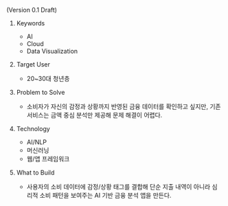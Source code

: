 (Version 0.1 Draft)

1. Keywords
   - AI
   - Cloud
   - Data Visualization

2. Target User
   - 20~30대 청년층

3. Problem to Solve
   - 소비자가 자신의 감정과 상황까지 반영된 금융 데이터를 확인하고 싶지만, 기존 서비스는 금액 중심 분석만 제공해 문제 해결이 어렵다.

4. Technology
   - AI/NLP
   - 머신러닝
   - 웹/앱 프레임워크

5. What to Build
   - 사용자의 소비 데이터에 감정/상황 태그를 결합해 단순 지출 내역이 아니라 심리적 소비 패턴을 보여주는 AI 기반 금융 분석 앱을 만든다.


